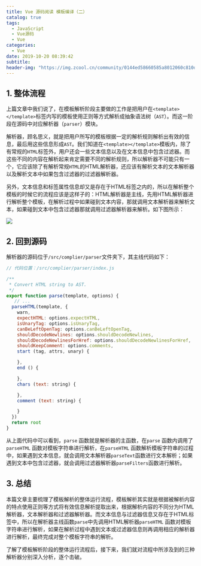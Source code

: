 ```yaml
---
title: Vue 源码阅读 模板编译（二）
catalog: true
tags:
  - JavaScript
  - Vue源码
  - Vue
categories:
  - Vue
date: 2019-10-20 08:39:42
subtitle:
header-img: "https://img.zcool.cn/community/0144ed58660585a8012060c810d41f.jpg@2o.jpg"
---
```


## 1. 整体流程

上篇文章中我们说了，在模板解析阶段主要做的工作是把用户在`<template></template>`标签内写的模板使用正则等方式解析成抽象语法树（`AST`）。而这一阶段在源码中对应解析器（`parser`）模块。

解析器，顾名思义，就是把用户所写的模板根据一定的解析规则解析出有效的信息，最后用这些信息形成`AST`。我们知道在`<template></template>`模板内，除了有常规的`HTML`标签外，用户还会一些文本信息以及在文本信息中包含过滤器。而这些不同的内容在解析起来肯定需要不同的解析规则，所以解析器不可能只有一个，它应该除了有解析常规`HTML`的HTML解析器，还应该有解析文本的文本解析器以及解析文本中如果包含过滤器的过滤器解析器。

另外，文本信息和标签属性信息却又是存在于HTML标签之内的，所以在解析整个模板的时候它的流程应该是这样子的：HTML解析器是主线，先用HTML解析器进行解析整个模板，在解析过程中如果碰到文本内容，那就调用文本解析器来解析文本，如果碰到文本中包含过滤器那就调用过滤器解析器来解析。如下图所示：

![](/img/complie/4.png)

## 2. 回到源码

解析器的源码位于`/src/complier/parser`文件夹下，其主线代码如下：

```javascript
// 代码位置：/src/complier/parser/index.js

/**
 * Convert HTML string to AST.
 */
export function parse(template, options) {
   // ...
  parseHTML(template, {
    warn,
    expectHTML: options.expectHTML,
    isUnaryTag: options.isUnaryTag,
    canBeLeftOpenTag: options.canBeLeftOpenTag,
    shouldDecodeNewlines: options.shouldDecodeNewlines,
    shouldDecodeNewlinesForHref: options.shouldDecodeNewlinesForHref,
    shouldKeepComment: options.comments,
    start (tag, attrs, unary) {

    },
    end () {

    },
    chars (text: string) {

    },
    comment (text: string) {

    }
  })
  return root
}
```



从上面代码中可以看到，`parse` 函数就是解析器的主函数，在`parse` 函数内调用了`parseHTML` 函数对模板字符串进行解析，在`parseHTML` 函数解析模板字符串的过程中，如果遇到文本信息，就会调用文本解析器`parseText`函数进行文本解析；如果遇到文本中包含过滤器，就会调用过滤器解析器`parseFilters`函数进行解析。

## 3. 总结

本篇文章主要梳理了模板解析的整体运行流程，模板解析其实就是根据被解析内容的特点使用正则等方式将有效信息解析提取出来，根据解析内容的不同分为HTML解析器，文本解析器和过滤器解析器。而文本信息与过滤器信息又存在于HTML标签中，所以在解析器主线函数`parse`中先调用HTML解析器`parseHTML` 函数对模板字符串进行解析，如果在解析过程中遇到文本或过滤器信息则再调用相应的解析器进行解析，最终完成对整个模板字符串的解析。

了解了模板解析阶段的整体运行流程后，接下来，我们就对流程中所涉及到的三种解析器分别深入分析，逐个击破。

